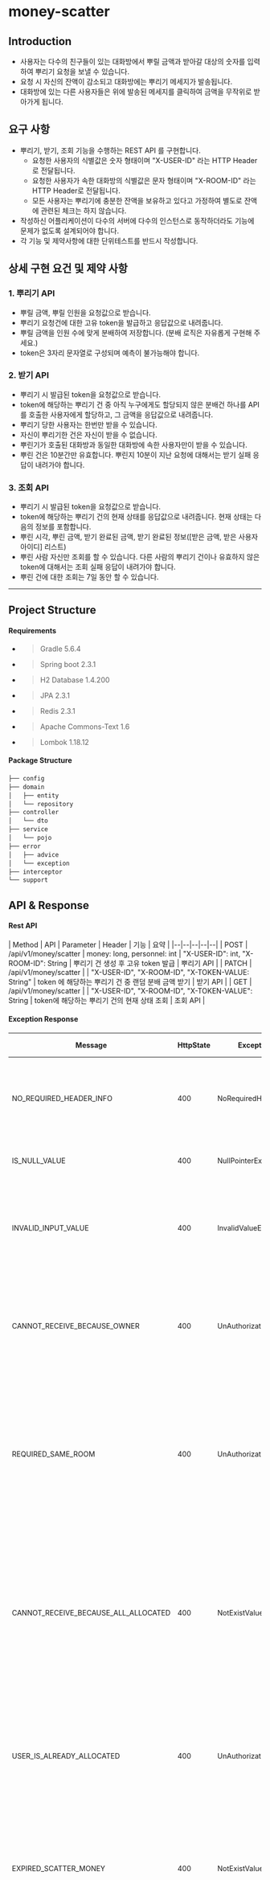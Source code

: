 # money-scatter

## Introduction
- 사용자는 다수의 친구들이 있는 대화방에서 뿌릴 금액과 받아갈 대상의 숫자를 입력하여 뿌리기 요청을 보낼 수 있습니다.
- 요청 시 자신의 잔액이 감소되고 대화방에는 뿌리기 메세지가 발송됩니다.
- 대화방에 있는 다른 사용자들은 위에 발송된 메세지를 클릭하여 금액을 무작위로 받아가게 됩니다.

## 요구 사항
- 뿌리기, 받기, 조회 기능을 수행하는 REST API 를 구현합니다.
    - 요청한 사용자의 식별값은 숫자 형태이며 "X-USER-ID" 라는 HTTP Header로 전달됩니다.
    - 요청한 사용자가 속한 대화방의 식별값은 문자 형태이며 "X-ROOM-ID" 라는 HTTP Header로 전달됩니다.
    - 모든 사용자는 뿌리기에 충분한 잔액을 보유하고 있다고 가정하여 별도로 잔액에 관련된 체크는 하지 않습니다.
- 작성하신 어플리케이션이 다수의 서버에 다수의 인스턴스로 동작하더라도 기능에 문제가 없도록 설계되어야 합니다.
- 각 기능 및 제약사항에 대한 단위테스트를 반드시 작성합니다.
    
## 상세 구현 요건 및 제약 사항 
### 1. 뿌리기 API
- 뿌릴 금액, 뿌릴 인원을 요청값으로 받습니다.
- 뿌리기 요청건에 대한 고유 token을 발급하고 응답값으로 내려줍니다.
- 뿌릴 금액을 인원 수에 맞게 분배하여 저장합니다. (분배 로직은 자유롭게 구현해 주세요.)
- token은 3자리 문자열로 구성되며 예측이 불가능해야 합니다. 

### 2. 받기 API
- 뿌리기 시 발급된 token을 요청값으로 받습니다.
- token에 해당하는 뿌리기 건 중 아직 누구에게도 할당되지 않은 분배건 하나를 API를 호출한 사용자에게 할당하고, 그 금액을 응답값으로 내려줍니다.
- 뿌리기 당한 사용자는 한번만 받을 수 있습니다.
- 자신이 뿌리기한 건은 자신이 받을 수 없습니다.
- 뿌린기가 호출된 대화방과 동일한 대화방에 속한 사용자만이 받을 수 있습니다.
- 뿌린 건은 10분간만 유효합니다. 뿌린지 10분이 지난 요청에 대해서는 받기 실패 응답이 내려가야 합니다. 

### 3. 조회 API
- 뿌리기 시 발급된 token을 요청값으로 받습니다.
- token에 해당하는 뿌리기 건의 현재 상태를 응답값으로 내려줍니다. 현재 상태는 다음의 정보를 포함합니다.
- 뿌린 시각, 뿌린 금액, 받기 완료된 금액, 받기 완료된 정보([받은 금액, 받은 사용자 아이디] 리스트)
- 뿌린 사람 자신만 조회를 할 수 있습니다. 다른 사람의 뿌리기 건이나 유효하지 않은 token에 대해서는 조회 실패 응답이 내려가야 합니다.
- 뿌린 건에 대한 조회는 7일 동안 할 수 있습니다.

--- 

## Project Structure
#### Requirements
- > Gradle 5.6.4
- > Spring boot 2.3.1
- > H2 Database 1.4.200
- > JPA 2.3.1
- > Redis 2.3.1
- > Apache Commons-Text 1.6
- > Lombok 1.18.12
   
#### Package Structure
```bash
├── config
├── domain
│   ├── entity
│   └── repository
├── controller
│   └── dto
├── service
│   └── pojo
├── error
│   ├── advice
│   └── exception
├── interceptor
└── support
```

## API & Response
#### Rest API 
| Method | API | Parameter | Header | 기능 | 요약 |
|--|--|--|--|--|
| POST | /api/v1/money/scatter | money: long, personnel: int | "X-USER-ID": int, "X-ROOM-ID": String | 뿌리기 건 생성 후 고유 token 발급 | 뿌리기 API |
| PATCH | /api/v1/money/scatter | | "X-USER-ID", "X-ROOM-ID", "X-TOKEN-VALUE: String" | token 에 해당하는 뿌리기 건 중 랜덤 분배 금액 받기 | 받기 API |
| GET | /api/v1/money/scatter | | "X-USER-ID", "X-ROOM-ID", "X-TOKEN-VALUE": String | token에 해당하는 뿌리기 건의 현재 상태 조회 | 조회 API |

#### Exception Response
| Message | HttpState | Exception Class | 내용 |
|--|--|--|--|
| NO_REQUIRED_HEADER_INFO | 400 | NoRequiredHeaderException | 필수 헤더 정보 없음 |
| IS_NULL_VALUE | 400 | NullPointerException | null 입려값 |
| INVALID_INPUT_VALUE | 400 | InvalidValueException | 유효하지 않은 입려값 |
| CANNOT_RECEIVE_BECAUSE_OWNER | 400 | UnAuthorizationException | 뿌린 사람은 받을 수 없음 |
| REQUIRED_SAME_ROOM | 400 | UnAuthorizationException | 동일한 대화방 사용자만 받을 수 있음 |
| CANNOT_RECEIVE_BECAUSE_ALL_ALLOCATED | 400 | NotExistValueException | 뿌리기 돈이 모두 할당되어 받을 수 없음 |
| USER_IS_ALREADY_ALLOCATED | 400 | UnAuthorizationException | 뿌리기 당 한 번만 받을 수 있음 |
| EXPIRED_SCATTER_MONEY | 400 | NotExistValueException | 뿌리기 돈이 만료됨 (10분) |
| UN_AUTHORIZATION | 403 | UnAuthorizationException | 뿌리기 정보 조회 권한 없음 |
| NOT_EXIST_VALUE | 400 | NotExistValueException | 뿌리기 정보가 존재하지 않음 |
| EXPIRED_INQUIRY_PERIOD | 400 | NotExistValueException | 뿌리기 정보 조회 기간 만료됨 (7일) |
| -- | -- | -- | -- |

## DB ERD
![](images/erd.png)

#### ScatterMoney Table
- [pk] Long id: pk (auto increment)
- Long ownerId: 뿌린 사용자 id 
- String roomId: 뿌린 대화방 id 
- String token: 고유 토큰 
- int money: 뿌릴 금액 
- int personnel: 뿌릴 인원 
- LocalDateTime createDate: 뿌린 시각
- Boolean expired: 만료 여부 (7일)

#### PickedUpMoney Table
- [pk] Long id: pk (auto increment)
- [fk] Long scatter_id: 뿌리기 건 pk
- int money: 분배된 금액 
- int userId: 발급받은 사용자 id (같은 토큰 안에서 유일함) - nullable
   
## 요구 사항 문제 해결 전략
### 1. 뿌리기 API
- **request**
    - body: 뿌릴 금액, 뿌릴 인원 
    - header: 뿌린 사용자 "X-USER-ID", 뿌린 방 "X-ROOM-ID"
- **response**
    - token (예측 불가능한 3자리 문자열)
- 내부 구현 로직
    - [x] 뿌리기 요청 건을 생성한다.
        - [x] 고유한 token 발급 
            - 3자리 문자열 (예측 불가능)
            - token 생성 로직: 1~9, a~z, A~Z 문자열 랜덤 생성 
        - [x] 요청한 사용자 식별값과 속한 대화방 정보 저장
            - 요청한 사용자의 식별값은 숫자 형태이며 "X-USER-ID" 라는 HTTP Header로 전달됩니다.
            - 요청한 사용자가 속한 대화방의 식별값은 문자 형태이며 "X-ROOM-ID" 라는 HTTP Header로 전달됩니다.
        - [x] 뿌린 시각, 뿌린 금액 저장 
    - 뿌릴 금액을 뿌릴 인원만큼 분배하여 저장한다. 
        - => **받기 API에서 처리**
        - 뿌리기 생성 시 분배하지 않고, 받기 API 요청 때 마다 분배하여 저장한다. 
    - [x] 생성한 token 을 응답값으로 보낸다.
    - [x] 해당 token 을 redis 의 key로 저장하고, 만료 시간(expireTime = 10분)을 설정한다.
        - redis client lib은 lettuce 사용 

### 2. 받기 API
- **request**
    - header: 뿌린 사용자 "X-USER-ID", 뿌린 방 "X-ROOM-ID", **토큰값 "X-TOKEN-VALUE"**
- **response**
    - token 에 해당하는 뿌리기 요청 건 중 할당받은 금액 
- 내부 구현 로직
    - [x] token에 해당하는 뿌리기 건 중 아직 누구에게도 할당되지 않은 분배건 하나를 API를 호출한 사용자에게 할당하고, 그 금액을 응답값으로 내려줍니다.
        - [x] 모든 분배 건이 할당되었으면 할당되었다고 응답한다.
        - [x] 할당받은 분배 건을 조회한 후, 분배 로직에 따라 금액을 정하여 insert 한다.
        - 분배 로직(더치페이): 금액을 인원 수로 나눈 몫을 기준으로 나누되, 소숫점이 남으면 마지막 금액에 모두 넣는다. 
            - e.g. 4777/3 = 1592 -> 2개, 4777-(1592*2) = 1593 -> 1개 
    - [x] 자신이 뿌리기한 건은 자신이 받을 수 없습니다.
        - 뿌린 사용자 id(ownerId)가 자신이면 받을 수 없다.
    - [x] 뿌리기 당한 사용자는 한번만 받을 수 있습니다.
        - 조회한 분배 건에 요청한 사용자 id가 있으면 받을 수 없다.
    - [x] 뿌리기가 호출된 대화방과 동일한 대화방에 속한 사용자만이 받을 수 있습니다.
        - 요청한 header 의 대화방 id 가 뿌리기 건의 대화방 id 가 같지 않으면 받을 수 없다.
    - [x] 뿌린 건은 10분간만 유효합니다. 뿌린지 10분이 지난 요청에 대해서는 받기 실패 응답이 내려가야 합니다. 
        - 뿌리기 건에 대한 받기 API 요청 시 해당 key 값이 redis에 없으면 만료 응답을 보낸다. 
        - redis client lib은 lettuce 사용 

### 3. 조회 API
- **request**
    - header: 뿌린 사용자 "X-USER-ID", 뿌린 방 "X-ROOM-ID", **토큰값 "X-TOKEN-VALUE"**
- **response**
    - token 에 해당하는 뿌리기 요청 건의 현재 상태 
- 내부 구현 로직
    - [x] token에 해당하는 뿌리기 건의 현재 상태를 응답값으로 내려줍니다. 
        - 뿌리기 건 API 호출 시 저장한 정보를 조회하여 반환한다. 
        - 뿌린 시각, 뿌린 금액, 받기 완료된 금액, 받기 완료된 정보([받은 금액, 받은 사용자 아이디] 리스트)
    - [x] 뿌린 사람 자신만 조회를 할 수 있습니다. 
        - [x] 다른 사람의 뿌리기 건에 대해서는 조회 실패 응답이 내려가야 합니다.
            - ownerId 에 해당하는 사용자만 조회할 수 있다. 
            - 뿌리기 건의 ownerId 와 header의 userId 를 비교한다.
        - [x] 유효하지 않은 token에 대해서는 조회 실패 응답이 내려가야 합니다.
            - 조회 시 데이터가 없으면 실패 응답을 반환한다.
    - [x] 뿌린 건에 대한 조회는 7일 동안 할 수 있습니다.
        - 방법 1) 조회 후 생성 시간이 7일 이전이면 조회할 수 없다는 응답 반환 (구현한 방법)
        - 방법 2) 배치 돌면서 만들어진 시간 이후 7일 지난 데이터는 expired = true 처리
